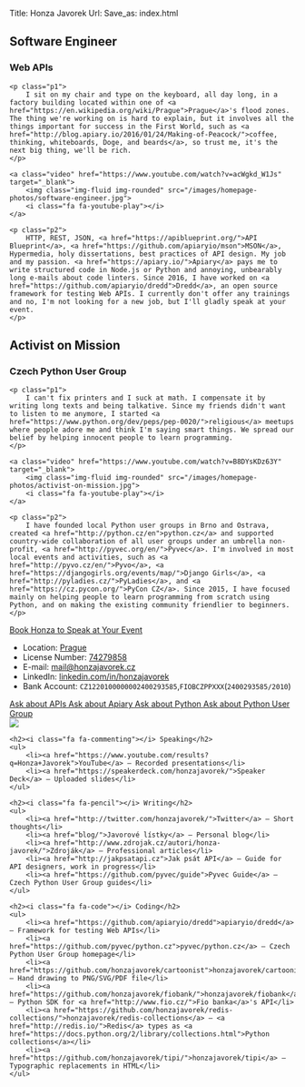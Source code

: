 Title: Honza Javorek
Url:
Save_as: index.html


<div class="row">
<div class="col-md-6">
    <div class="subheader">
        <h2>Software Engineer</h2>
        <h3 class="supressed">Web APIs</h3>
    </div>

    <p class="p1">
        I sit on my chair and type on the keyboard, all day long, in a factory building located within one of <a href="https://en.wikipedia.org/wiki/Prague">Prague</a>'s flood zones. The thing we're working on is hard to explain, but it involves all the things important for success in the First World, such as <a href="http://blog.apiary.io/2016/01/24/Making-of-Peacock/">coffee, thinking, whiteboards, Doge, and beards</a>, so trust me, it's the next big thing, we'll be rich.
    </p>

    <a class="video" href="https://www.youtube.com/watch?v=acWgkd_W1Js" target="_blank">
        <img class="img-fluid img-rounded" src="/images/homepage-photos/software-engineer.jpg">
        <i class="fa fa-youtube-play"></i>
    </a>

    <p class="p2">
        HTTP, REST, JSON, <a href="https://apiblueprint.org/">API Blueprint</a>, <a href="https://github.com/apiaryio/mson">MSON</a>, Hypermedia, holy dissertations, best practices of API design. My job and my passion. <a href="https://apiary.io/">Apiary</a> pays me to write structured code in Node.js or Python and annoying, unbearably long e-mails about code linters. Since 2016, I have worked on <a href="https://github.com/apiaryio/dredd">Dredd</a>, an open source framework for testing Web APIs. I currently don't offer any trainings and no, I'm not looking for a new job, but I'll gladly speak at your event.
    </p>
</div>
<div class="col-md-6">
    <div class="subheader">
        <h2>Activist&nbsp;on Mission</h2>
        <h3 class="supressed">Czech Python User Group</h3>
    </div>

    <p class="p1">
        I can't fix printers and I suck at math. I compensate it by writing long texts and being talkative. Since my friends didn't want to listen to me anymore, I started <a href="https://www.python.org/dev/peps/pep-0020/">religious</a> meetups where people adore me and think I'm saying smart things. We spread our belief by helping innocent people to learn programming.
    </p>

    <a class="video" href="https://www.youtube.com/watch?v=B8DYsKDz63Y" target="_blank">
        <img class="img-fluid img-rounded" src="/images/homepage-photos/activist-on-mission.jpg">
        <i class="fa fa-youtube-play"></i>
    </a>

    <p class="p2">
        I have founded local Python user groups in Brno and Ostrava, created <a href="http://python.cz/en">python.cz</a> and supported country-wide collaboration of all user groups under an umbrella non-profit, <a href="http://pyvec.org/en/">Pyvec</a>. I'm involved in most local events and activities, such as <a href="http://pyvo.cz/en/">Pyvo</a>, <a href="https://djangogirls.org/events/map/">Django Girls</a>, <a href="http://pyladies.cz/">PyLadies</a>, and <a href="https://cz.pycon.org/">PyCon CZ</a>. Since 2015, I have focused mainly on helping people to learn programming from scratch using Python, and on making the existing community friendlier to beginners.
    </p>
</div>
</div>


<div class="call-to-action">
    <a href="mailto:mail&#64;honzajavorek.cz" class="btn btn-lg btn-primary">
        <i class="fa fa-calendar-check-o"></i> Book Honza to Speak at Your Event
    </a>
</div>


<div class="info info-centered">
<ul>
    <li>Location: <a href="https://www.google.com/maps/place/Prague,+Czech+Republic/">Prague</a></li>
    <li>License Number: <a href="http://wwwinfo.mfcr.cz/cgi-bin/ares/darv_rzp.cgi?ico=74279858&amp;jazyk=cz&amp;xml=1&amp;rozsah=0">74279858</a></li>
    <li>E-mail: <a href="mailto:mail&#64;honzajavorek.cz">mail&#64;<!---->honzajavorek.cz</a></li>
    <li>LinkedIn: <a href="https://www.linkedin.com/in/honzajavorek">linkedin.com/in/honzajavorek</a></li>
    <li>Bank Account: <code>CZ1220100000002400293585</code>,<code>FIOBCZPPXXX</code>(<code>2400293585/2010</code>)</li>
</ul>
</div>


<div class="call-to-action">
    <a href="https://groups.google.com/forum/#!forum/api-craft" class="btn btn-sm btn-primary-outline" target="_blank">
        <i class="fa fa-question-circle"></i> Ask about APIs
    </a>
    <a href="mailto:support&#64;apiary.io" class="btn btn-sm btn-primary-outline">
        <i class="fa fa-question-circle"></i> Ask about Apiary
    </a>
    <a href="http://python.cz/" class="btn btn-sm btn-primary-outline" target="_blank">
        <i class="fa fa-question-circle"></i> Ask about Python
    </a>
    <a href="mailto:info&#64;pyvec.org" class="btn btn-sm btn-primary-outline">
        <i class="fa fa-question-circle"></i> Ask about Python User Group
    </a>
</div>


<div class="info">
    <img class="img-fluid img-rounded" src="/images/homepage-photos/work-in-progress.jpg">

    <h2><i class="fa fa-commenting"></i> Speaking</h2>
    <ul>
        <li><a href="https://www.youtube.com/results?q=Honza+Javorek">YouTube</a> – Recorded presentations</li>
        <li><a href="https://speakerdeck.com/honzajavorek/">Speaker Deck</a> – Uploaded slides</li>
    </ul>

    <h2><i class="fa fa-pencil"></i> Writing</h2>
    <ul>
        <li><a href="http://twitter.com/honzajavorek/">Twitter</a> – Short thoughts</li>
        <li><a href="blog/">Javorové lístky</a> – Personal blog</li>
        <li><a href="http://www.zdrojak.cz/autori/honza-javorek/">Zdroják</a> – Professional articles</li>
        <li><a href="http://jakpsatapi.cz">Jak psát API</a> – Guide for API designers, work in progress</li>
        <li><a href="https://github.com/pyvec/guide">Pyvec Guide</a> – Czech Python User Group guides</li>
    </ul>

    <h2><i class="fa fa-code"></i> Coding</h2>
    <ul>
        <li><a href="https://github.com/apiaryio/dredd">apiaryio/dredd</a> – Framework for testing Web APIs</li>
        <li><a href="https://github.com/pyvec/python.cz">pyvec/python.cz</a> – Czech Python User Group homepage</li>
        <li><a href="https://github.com/honzajavorek/cartoonist">honzajavorek/cartoonist</a> – Hand drawing to PNG/SVG/PDF file</li>
        <li><a href="https://github.com/honzajavorek/fiobank/">honzajavorek/fiobank</a> – Python SDK for <a href="http://www.fio.cz/">Fio banka</a>'s API</li>
        <li><a href="https://github.com/honzajavorek/redis-collections/">honzajavorek/redis-collections</a> – <a href="http://redis.io/">Redis</a> types as <a href="https://docs.python.org/2/library/collections.html">Python collections</a></li>
        <li><a href="https://github.com/honzajavorek/tipi/">honzajavorek/tipi</a> – Typographic replacements in HTML</li>
    </ul>
</div>


<script>
  function sameHeight(selector) {
    var blocks = document.querySelectorAll(selector);
    var height = 0;

    for (var i = 0; i < blocks.length; i++) {
      blocks[i].style.minHeight = 'auto';
      height = Math.max(height, blocks[i].offsetHeight);
    }
    for (var i = 0; i < blocks.length; i++) {
      blocks[i].style.minHeight = height + 'px';
    }
  }

  function ensureSameHeights() {
    sameHeight('.p1');
    sameHeight('.p2');
  }

  window.addEventListener('load', ensureSameHeights);
  window.addEventListener('resize', ensureSameHeights);
  window.addEventListener('orientationChange', ensureSameHeights);
</script>
